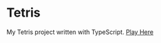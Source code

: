 # Tetris

My Tetris project written with TypeScript.
[Play Here](https://hallzy.github.io/tetris/index.html)

